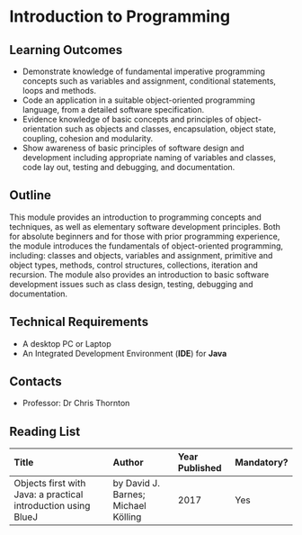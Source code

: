 # Introduction to Programming

## Learning Outcomes

* Demonstrate knowledge of fundamental imperative programming concepts such as variables and assignment, conditional statements, loops and methods.
* Code an application in a suitable object-oriented programming language, from a detailed software specification.
* Evidence knowledge of basic concepts and principles of object-orientation such as objects and classes, encapsulation, object state, coupling, cohesion and modularity.
* Show awareness of basic principles of software design and development including appropriate naming of variables and classes, code lay out, testing and debugging, and documentation.

## Outline

This module provides an introduction to programming concepts and techniques, as well as elementary software development principles. Both for absolute beginners and for those with prior programming experience, the module introduces the fundamentals of object-oriented programming, including: classes and objects, variables and assignment, primitive and object types, methods, control structures, collections, iteration and recursion. The module also provides an introduction to basic software development issues such as class design, testing, debugging and documentation.

## Technical Requirements

* A desktop PC or Laptop
* An Integrated Development Environment \(**IDE**\) for **Java**

## Contacts

* Professor: Dr Chris Thornton

## Reading List

| Title | Author | Year Published | Mandatory? |
| :--- | :--- | :--- | :--- |
| Objects first with Java: a practical introduction using BlueJ | by David J. Barnes; Michael Kölling | 2017 | Yes |





